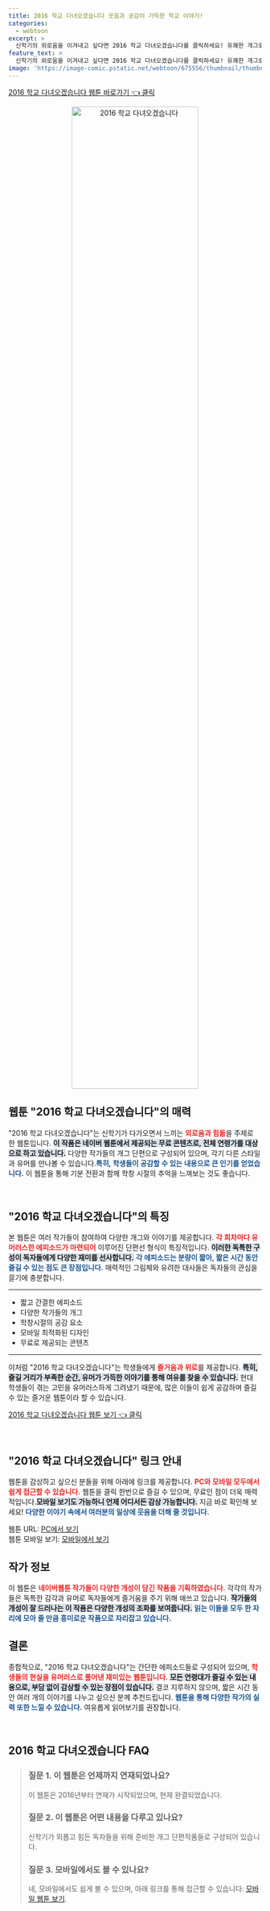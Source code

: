 ```yaml
---
title: 2016 학교 다녀오겠습니다 웃음과 공감이 가득한 학교 이야기!
categories:
  - webtoon
excerpt: >
  신학기의 외로움을 이겨내고 싶다면 2016 학교 다녀오겠습니다를 클릭하세요! 유쾌한 개그로 가득한 단편선이 여러분을 기다립니다. 지금 무료로 즐기세요!
feature_text: >
  신학기의 외로움을 이겨내고 싶다면 2016 학교 다녀오겠습니다를 클릭하세요! 유쾌한 개그로 가득한 단편선이 여러분을 기다립니다. 지금 무료로 즐기세요!
image: 'https://image-comic.pstatic.net/webtoon/675556/thumbnail/thumbnail_IMAG21_7161115075136205411.jpg'
---
```


<p><a class="modoo-button" href="https://comic.naver.com/webtoon/list?titleId=675556" rel="nofollow noopener">2016 학교 다녀오겠습니다 웹툰 바로가기 👈 클릭</a></p>
<figure class="image" style="width: 50%; height: 50%; text-align: center; margin: auto;"><img alt="2016 학교 다녀오겠습니다" src="https://image-comic.pstatic.net/webtoon/675556/thumbnail/thumbnail_IMAG21_7161115075136205411.jpg" style="width: 100%; height: 100%; object-fit: cover;"/></figure>
<h2 data-ke-size="size26" id="웹툰_소개">웹툰 "2016 학교 다녀오겠습니다"의 매력</h2>
<p data-ke-size="size16">"2016 학교 다녀오겠습니다"는 신학기가 다가오면서 느끼는 <b><span style="color: #ee2323;">외로움과 힘듦</span></b>을 주제로 한 웹툰입니다. <b><span style="background-color: #21538527;">이 작품은 네이버 웹툰에서 제공되는 무료 콘텐츠로, 전체 연령가를 대상으로 하고 있습니다.</span></b> 다양한 작가들의 개그 단편으로 구성되어 있으며, 각기 다른 스타일과 유머를 만나볼 수 있습니다.<b><span style="color: #1a5490;">특히, 학생들이 공감할 수 있는 내용으로 큰 인기를 얻었습니다.</span></b> 이 웹툰을 통해 기분 전환과 함께 학창 시절의 추억을 느껴보는 것도 좋습니다.</p>
<p data-ke-size="size16"> </p>
<h2 data-ke-size="size23" id="작품_특징">"2016 학교 다녀오겠습니다"의 특징</h2>
<p data-ke-size="size16">본 웹툰은 여러 작가들이 참여하여 다양한 개그와 이야기를 제공합니다. <b><span style="color: #ee2323;">각 회차마다 유머러스한 에피소드가 마련되어</span></b> 이루어진 단편선 형식이 특징적입니다. <b><span style="background-color: #21538527;">이러한 독특한 구성이 독자들에게 다양한 재미를 선사합니다.</span></b> <b><span style="color: #1a5490;">각 에피소드는 분량이 짧아, 짧은 시간 동안 즐길 수 있는 점도 큰 장점입니다.</span></b> 매력적인 그림체와 유려한 대사들은 독자들의 관심을 끌기에 충분합니다.</p>
<hr contenteditable="false" data-ke-style="style5" data-ke-type="horizontalRule"/>
<ul data-ke-list-type="disc" style="list-style-type: disc;">
<li>짧고 간결한 에피소드</li>
<li>다양한 작가들의 개그</li>
<li>학창시절의 공감 요소</li>
<li>모바일 최적화된 디자인</li>
<li>무료로 제공되는 콘텐츠</li>
</ul>
<hr contenteditable="false" data-ke-style="style5" data-ke-type="horizontalRule"/>
<p data-ke-size="size16">이처럼 "2016 학교 다녀오겠습니다"는 학생들에게 <b><span style="color: #ee2323;">즐거움과 위로</span></b>를 제공합니다. <b><span style="background-color: #21538527;">특히, 즐길 거리가 부족한 순간, 유머가 가득한 이야기를 통해 여유를 찾을 수 있습니다.</span></b> 현대 학생들이 겪는 고민을 유머러스하게 그려냈기 때문에, 많은 이들이 쉽게 공감하며 즐길 수 있는 즐거운 웹툰이라 할 수 있습니다.</p>
<p><a class="modoo-button" href="https://m.comic.naver.com/webtoon/list?titleId=675556" rel="nofollow noopener">2016 학교 다녀오겠습니다 웹툰 보기 👈 클릭</a></p><br/>
<h2 data-ke-size="size23" id="웹툰_링크">"2016 학교 다녀오겠습니다" 링크 안내</h2>
<p data-ke-size="size16">웹툰을 감상하고 싶으신 분들을 위해 아래에 링크를 제공합니다. <b><span style="color: #ee2323;">PC와 모바일 모두에서 쉽게 접근할 수 있습니다.</span></b> 웹툰을 클릭 한번으로 즐길 수 있으며, 무료인 점이 더욱 매력적입니다.<b><span style="background-color: #21538527;">모바일 보기도 가능하니 언제 어디서든 감상 가능합니다.</span></b> 지금 바로 확인해 보세요! <b><span style="color: #1a5490;">다양한 이야기 속에서 여러분의 일상에 웃음을 더해 줄 것입니다.</span></b></p>
<p data-ke-size="size16">웹툰 URL: <a href="https://comic.naver.com/webtoon/list?titleId=675556">PC에서 보기</a><br/>웹툰 모바일 보기: <a href="https://m.comic.naver.com/webtoon/list?titleId=675556">모바일에서 보기</a></p>
<h2 data-ke-size="size23" id="작가_소개">작가 정보</h2>
<p data-ke-size="size16">이 웹툰은 <b><span style="color: #ee2323;">네이버웹툰 작가들이 다양한 개성이 담긴 작품을 기획하였습니다.</span></b> 각각의 작가들은 독특한 감각과 유머로 독자들에게 즐거움을 주기 위해 애쓰고 있습니다. <b><span style="background-color: #21538527;">작가들의 개성이 잘 드러나는 이 작품은 다양한 개성의 조화를 보여줍니다.</span></b> <b><span style="color: #1a5490;">읽는 이들을 모두 한 자리에 모아 줄 만큼 흥미로운 작품으로 자리잡고 있습니다.</span></b></p>
<h2 data-ke-size="size26" id="결론">결론</h2>
<p data-ke-size="size16">종합적으로, "2016 학교 다녀오겠습니다"는 간단한 에피소드들로 구성되어 있으며, <b><span style="color: #ee2323;">학생들의 현실을 유머러스로 풀어낸 재미있는 웹툰입니다.</span></b> <b><span style="background-color: #21538527;">모든 연령대가 즐길 수 있는 내용으로, 부담 없이 감상할 수 있는 장점이 있습니다.</span></b> 결코 지루하지 않으며, 짧은 시간 동안 여러 개의 이야기를 나누고 싶으신 분께 추천드립니다. <b><span style="color: #1a5490;">웹툰을 통해 다양한 작가의 실력 또한 느낄 수 있습니다.</span></b> 여유롭게 읽어보기를 권장합니다.</p>
<p data-ke-size="size16"> </p>
<h2 id=2016 학교 다녀오겠습니다_FAQ>2016 학교 다녀오겠습니다 FAQ</h2>
<div itemscope="" itemtype="https://schema.org/FAQPage"> 
<blockquote> 
<div itemscope="" itemprop="mainEntity" itemtype="https://schema.org/Question"> 
<h3 id="질문_1" itemprop="name">질문 1. 이 웹툰은 언제까지 연재되었나요?</h3> 
<div itemscope="" itemprop="acceptedAnswer" itemtype="https://schema.org/Answer"> 
<span itemprop="text"> <p>이 웹툰은 2016년부터 연재가 시작되었으며, 현재 완결되었습니다.</p> </span> 
</div> 
</div> 
<div itemscope="" itemprop="mainEntity" itemtype="https://schema.org/Question"> 
<h3 id="질문_2" itemprop="name">질문 2. 이 웹툰은 어떤 내용을 다루고 있나요?</h3> 
<div itemscope="" itemprop="acceptedAnswer" itemtype="https://schema.org/Answer"> 
<span itemprop="text"> <p>신학기가 외롭고 힘든 독자들을 위해 준비한 개그 단편작품들로 구성되어 있습니다.</p> </span> 
</div> 
</div> 
<div itemscope="" itemprop="mainEntity" itemtype="https://schema.org/Question"> 
<h3 id="질문_3" itemprop="name">질문 3. 모바일에서도 볼 수 있나요?</h3> 
<div itemscope="" itemprop="acceptedAnswer" itemtype="https://schema.org/Answer"> 
<span itemprop="text"> <p>네, 모바일에서도 쉽게 볼 수 있으며, 아래 링크를 통해 접근할 수 있습니다: <a href="https://m.comic.naver.com/webtoon/list?titleId=675556">모바일 웹툰 보기</a>.</p> </span> 
</div> 
</div> 
</blockquote> 
</div>

